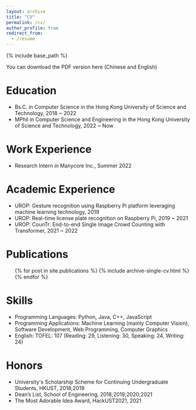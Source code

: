 ```yaml
---
layout: archive
title: "CV"
permalink: /cv/
author_profile: true
redirect_from:
  - /resume
---
```


{% include base_path %}

You can download the PDF version here (Chinese and English)

Education
======
* Bs.C. in Computer Science in the Hong Kong University of Science and Technology, 2018 ~ 2022
* MPhil in Computer Science and Engineering in the Hong Kong University of Science and Technology, 2022 ~ Now

Work Experience
======
* Research Intern in Manycore Inc., Summer 2022
  
Academic Experience
======
* UROP: Gesture recognition using Raspberry Pi platform leveraging machine learning technology, 2019
* UROP: Real-time license plate recognition on Raspberry Pi, 2019 ~ 2021
* UROP: CounTr: End-to-end Single Image Crowd Counting with Transformer, 2021 ~ 2022

Publications
======
  <ul>{% for post in site.publications %}
    {% include archive-single-cv.html %}
  {% endfor %}</ul>

Skills
======
* Programming Languages: Python, Java, C++, JavaScript
* Programming Applications: Machine Learning (mainly Computer Vision), Software Development, Web Programming, Computer Graphics
* English: TOFEL: 107 (Reading: 29, Listening: 30, Speaking: 24, Writing: 24)

Honors
======
* University's Scholarship Scheme for Continuing Undergraduate Students, HKUST, 2018;2019
* Dean’s List, School of Engineering, 2018;2019;2020;2021
* The Most Adorable Idea Award, HackUST2021, 2021
